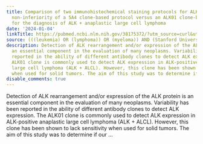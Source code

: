 ```yaml
---
title: Comparison of two immunohistochemical staining protocols for ALK demonstrates
  non-inferiority of a 5A4 clone-based protocol versus an ALK01 clone-based protocol
  for the diagnosis of ALK + anaplastic large cell lymphoma
date: '2024-01-04'
linkTitle: https://pubmed.ncbi.nlm.nih.gov/38175372/?utm_source=curl&utm_medium=rss&utm_campaign=pubmed-2&utm_content=1Rkszs2HVZ2RHP33OibaNFew6VK-LzjJWTD4GwmLlk8B-wCceh&fc=20220923065203&ff=20240105170835&v=2.18.0
source: (((leukemia) OR (lymphoma)) OR (myeloma)) AND (Stanford University[Affiliation])
description: Detection of ALK rearrangement and/or expression of the ALK protein is
  an essential component in the evaluation of many neoplasms. Variability has been
  reported in the ability of different antibody clones to detect ALK expression. The
  ALK01 clone is commonly used to detect ALK expression in ALK-positive anaplastic
  large cell lymphoma (ALK + ALCL). However, this clone has been shown to lack sensitivity
  when used for solid tumors. The aim of this study was to determine if our ...
disable_comments: true
---
```

Detection of ALK rearrangement and/or expression of the ALK protein is an essential component in the evaluation of many neoplasms. Variability has been reported in the ability of different antibody clones to detect ALK expression. The ALK01 clone is commonly used to detect ALK expression in ALK-positive anaplastic large cell lymphoma (ALK + ALCL). However, this clone has been shown to lack sensitivity when used for solid tumors. The aim of this study was to determine if our ...